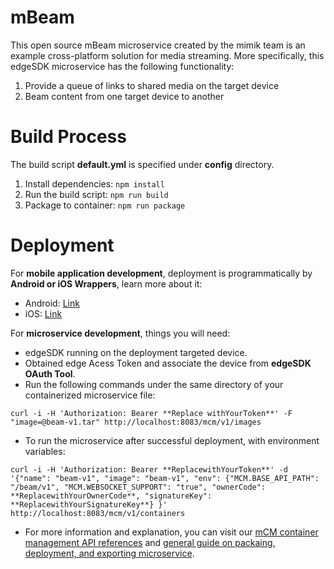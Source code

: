 # mBeam

This open source mBeam microservice created by the mimik team is an example cross-platform solution for media streaming. More specifically, this edgeSDK microservice has the following functionality:

1. Provide a queue of links to shared media on the target device
2. Beam content from one target device to another


# Build Process

The build script **default.yml** is specified under **config** directory.

1. Install dependencies: ```npm install```
2. Run the build script: ```npm run build```
3. Package to container: ```npm run package```

# Deployment

For **mobile application development**, deployment is programmatically by **Android or iOS Wrappers**, learn more about it:

- Android: [Link](https://developer.mimik.com/resources/documentation/latest/wrappers/android-wrapper)
- iOS: [Link](https://developer.mimik.com/resources/documentation/latest/wrappers/ios-wrapper)

For **microservice development**, things you will need:

- edgeSDK running on the deployment targeted device.
- Obtained edge Acess Token and associate the device from **edgeSDK OAuth Tool**.
- Run the following commands under the same directory of your containerized microservice file:

```
curl -i -H 'Authorization: Bearer **Replace withYourToken**' -F "image=@beam-v1.tar" http://localhost:8083/mcm/v1/images
```

- To run the microservice after successful deployment, with environment variables:

```
curl -i -H 'Authorization: Bearer **ReplacewithYourToken**' -d '{"name": "beam-v1", "image": "beam-v1", "env": {"MCM.BASE_API_PATH": "/beam/v1", "MCM.WEBSOCKET_SUPPORT": "true", "ownerCode": **ReplacewithYourOwnerCode**, "signatureKey": **ReplacewithYourSignatureKey**} }' http://localhost:8083/mcm/v1/containers
```

- For more information and explanation, you can visit our [mCM container management API references](https://developer.mimik.com/resources/documentation/latest/getting-started/quick-start) and [general guide on packaing, deployment, and exporting microservice](https://developer.mimik.com/resources/documentation/latest/apis/mcm).